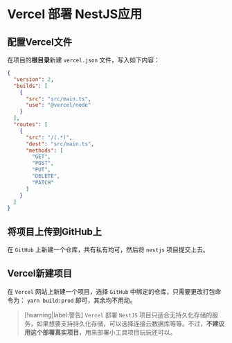# Vercel 部署 NestJS应用

<!-- > [!tip|label:提示]
> 示例项目地址：[九星git](https://git.9xing.cn/9xing-utils/api-server/ip2region) -->


## 配置Vercel文件

在项目的**根目录**新建 `vercel.json` 文件，写入如下内容：

```json
{
  "version": 2,
  "builds": [
    {
      "src": "src/main.ts",
      "use": "@vercel/node"
    }
  ],
  "routes": [
    {
      "src": "/(.*)",
      "dest": "src/main.ts",
      "methods": [
        "GET",
        "POST",
        "PUT",
        "DELETE",
        "PATCH"
      ]
    }
  ]
}
```

## 将项目上传到GitHub上

在 `GitHub` 上新建一个仓库，共有私有均可，然后将 `nestjs` 项目提交上去。

## Vercel新建项目

在 `Vercel` 网站上新建一个项目，选择 `GitHub` 中绑定的仓库，只需要更改打包命令为： `yarn build:prod` 即可，其余均不用动。

> [!warning|label:警告]
> `Vercel` 部署 `NestJS` 项目只适合无持久化存储的服务，如果想要支持持久化存储，可以选择连接云数据库等等。不过，**不建议用这个部署真实项目**，用来部署小工具项目玩玩还可以。

